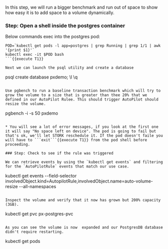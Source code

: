 In this step, we will run a bigger benchmark and run out of space to show how easy it is to add space to a volume dynamically.

### Step: Open a shell inside the postgres container

Below commands exec into the postgres pod:

```
POD=`kubectl get pods -l app=postgres | grep Running | grep 1/1 | awk '{print $1}'`
kubectl exec -it $POD bash
```{{execute T1}}

Next we can launch the psql utility and create a database
```
psql
create database pxdemo;
\l
\q
```{{execute T1}}

Use pgbench to run a baseline transaction benchmark which will try to grow the volume to a size that is greater than thee 20% that we defined in our AutoPilot Rulee. This should trigger AutoPilot should resize the volume.

```
pgbench -i -s 50 pxdemo
```{{execute T1}}

* You will see a lot of error messages, if you look at the first one it will say "No space left on device". The pod is going to fail but that's ok, we'll let STORK reschedule it. If the pod doesn't faile you will have to ```exit```{{execute T1}} from the pod shell before proceeding.

### Step: Check to see if the rule was triggered

We can retrieve events by using the `kubectl get events` and filtering for the `AutoPilotRule` events that match our use case.

```
kubectl get events --field-selector involvedObject.kind=AutopilotRule,involvedObject.name=auto-volume-resize --all-namespaces
```{{execute T1}}

Inspect the volume and verify that it now has grown but 200% capacity (3GB).

```
kubectl get pvc px-postgres-pvc
```{{execute T1}}

As you can see the volume is now  expanded and our PostgresDB database didn't require restarting.
```
kubectl get pods
```{{execute T1}}